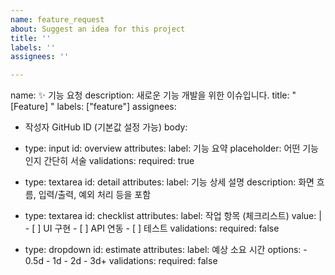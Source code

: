 ```yaml
---
name: feature_request
about: Suggest an idea for this project
title: ''
labels: ''
assignees: ''

---
```


name: ✨ 기능 요청
description: 새로운 기능 개발을 위한 이슈입니다.
title: "[Feature] "
labels: ["feature"]
assignees:
  - 작성자 GitHub ID (기본값 설정 가능)
body:
  - type: input
    id: overview
    attributes:
      label: 기능 요약
      placeholder: 어떤 기능인지 간단히 서술
    validations:
      required: true

  - type: textarea
    id: detail
    attributes:
      label: 기능 상세 설명
      description: 화면 흐름, 입력/출력, 예외 처리 등을 포함

  - type: textarea
    id: checklist
    attributes:
      label: 작업 항목 (체크리스트)
      value: |
        - [ ] UI 구현
        - [ ] API 연동
        - [ ] 테스트
    validations:
      required: false

  - type: dropdown
    id: estimate
    attributes:
      label: 예상 소요 시간
      options:
        - 0.5d
        - 1d
        - 2d
        - 3d+
    validations:
      required: false

